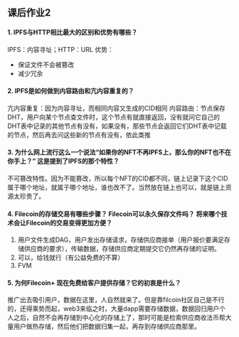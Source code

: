## 课后作业2

#### 1. IPFS与HTTP相比最大的区别和优势有哪些？ 
IPFS：内容寻址；HTTP：URL
优势：
* 保证文件不会被篡改
* 减少冗余

#### 2. IPFS是如何做到内容路由和亢内容重复的？
亢内容重复：因为内容寻址，而相同内容又生成的CID相同
内容路由：节点保存DHT，用户向某个节点查文件时，这个节点有就直接返回，没有就问它自己的DHT表中记录的其他节点有没有，如果没有，那些节点会返回它们DHT表中记载的节点，然后再去问这些新的节点有没有，依此类推

#### 3. 为什么网上流行这么一个说法“如果你的NFT不再IPFS上，那么你的NFT也不在你手上？” 这是提到了IPFS的那个特性？
不可篡改特性。因为不能篡改，所以每个NFT的CID都不同，链上记录下这个CID属于哪个地址，就属于哪个地址，谁也改不了。当然放在链上也可以，就是链上资源太珍贵了。

#### 4. Filecoin的存储交易有哪些步骤？ Filecoin可以永久保存文件吗？ 将来哪个技术会让Filecoin的交易变得更加方便？
1. 用户文件生成DAG，用户发出存储请求，存储供应商接单（用户报价要满足存储供应商的要求），传输数据，存储供应商定期提交它仍然再存储的证明。
2. 可以，给钱就行（有公益免费的不算）
3. FVM

#### 5. 为何Filecoin+ 现在免费给客户提供存储？它的初衷是什么？
推广出去吸引用户，数据在这里，人自然就来了。但是靠filcoin社区自己是不行的，还得乘势而起，web3来临之时，大量dapp需要存储数据，数据回归用户个人之后，自然不会再存储到中心化的存储上了，那时可能是检索供应商收法币帮大量用户做热存储，然后他们把数据归集一起，再存到存储供应商那里。
